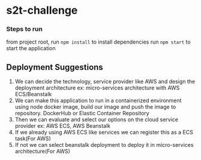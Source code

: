 # s2t-challenge

### Steps to run
from project root, run `npm install` to install dependencies 
run `npm start` to start the application


## Deployment Suggestions
1. We can decide the technology, service provider like AWS and design the 
deployment architecture ex: micro-services architecture with AWS ECS/Beanstalk
2. We can make this application to run in a containerized environment using
   node docker image, build our image and push the image to repository.
   DockerHub or Elastic Container Repository
3. Then we can evaluate and select our options on the cloud service provider
 ex: AWS ECS, AWS Beanstalk
4. If we already using AWS ECS like services we can register this as 
a ECS task(For AWS)
5. If not we can select beanstalk deployment to deploy it in
micro-services architecture(For AWS) 